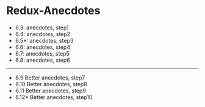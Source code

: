 # Redux-Anecdotes

- 6.3: anecdotes, step1
- 6.4: anecdotes, step2
- 6.5\*: anecdotes, step3
- 6.6: anecdotes, step4
- 6.7: anecdotes, step5
- 6.8: anecdotes, step6

---

- 6.9 Better anecdotes, step7
- 6.10 Better anecdotes, step8
- 6.11 Better anecdotes, step9
- 6.12\* Better anecdotes, step10
